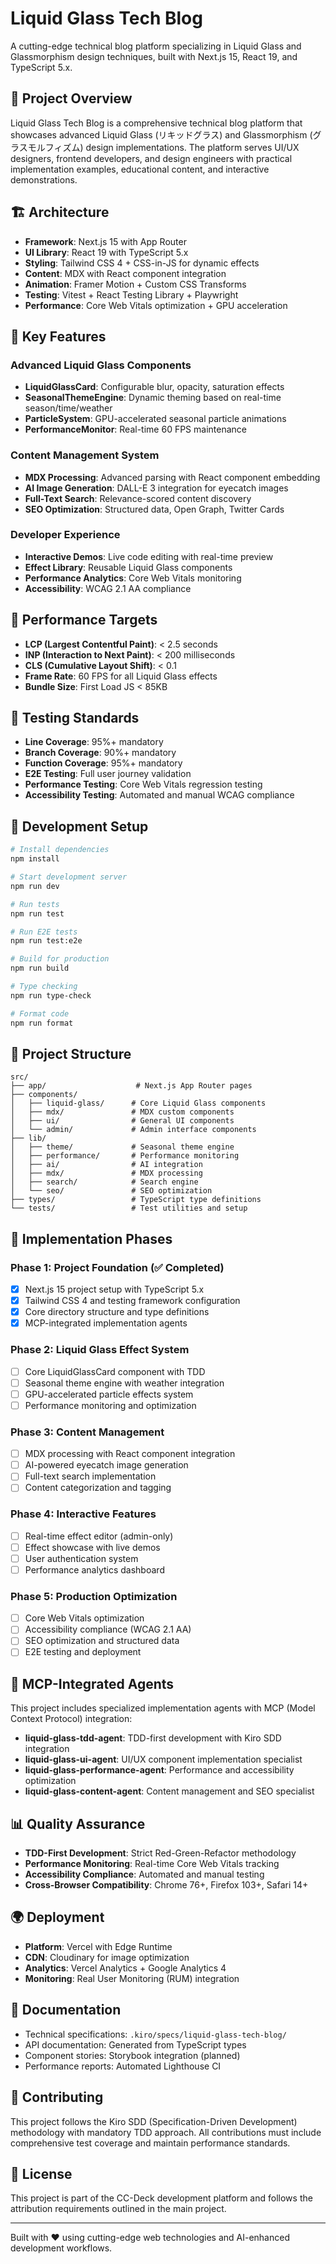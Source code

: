 # Liquid Glass Tech Blog

A cutting-edge technical blog platform specializing in Liquid Glass and Glassmorphism design techniques, built with Next.js 15, React 19, and TypeScript 5.x.

## 🌟 Project Overview

Liquid Glass Tech Blog is a comprehensive technical blog platform that showcases advanced Liquid Glass (リキッドグラス) and Glassmorphism (グラスモルフィズム) design implementations. The platform serves UI/UX designers, frontend developers, and design engineers with practical implementation examples, educational content, and interactive demonstrations.

## 🏗️ Architecture

- **Framework**: Next.js 15 with App Router
- **UI Library**: React 19 with TypeScript 5.x
- **Styling**: Tailwind CSS 4 + CSS-in-JS for dynamic effects
- **Content**: MDX with React component integration
- **Animation**: Framer Motion + Custom CSS Transforms
- **Testing**: Vitest + React Testing Library + Playwright
- **Performance**: Core Web Vitals optimization + GPU acceleration

## 🎨 Key Features

### Advanced Liquid Glass Components
- **LiquidGlassCard**: Configurable blur, opacity, saturation effects
- **SeasonalThemeEngine**: Dynamic theming based on real-time season/time/weather
- **ParticleSystem**: GPU-accelerated seasonal particle animations
- **PerformanceMonitor**: Real-time 60 FPS maintenance

### Content Management System
- **MDX Processing**: Advanced parsing with React component embedding
- **AI Image Generation**: DALL-E 3 integration for eyecatch images
- **Full-Text Search**: Relevance-scored content discovery
- **SEO Optimization**: Structured data, Open Graph, Twitter Cards

### Developer Experience
- **Interactive Demos**: Live code editing with real-time preview
- **Effect Library**: Reusable Liquid Glass components
- **Performance Analytics**: Core Web Vitals monitoring
- **Accessibility**: WCAG 2.1 AA compliance

## 🚀 Performance Targets

- **LCP (Largest Contentful Paint)**: < 2.5 seconds
- **INP (Interaction to Next Paint)**: < 200 milliseconds
- **CLS (Cumulative Layout Shift)**: < 0.1
- **Frame Rate**: 60 FPS for all Liquid Glass effects
- **Bundle Size**: First Load JS < 85KB

## 🧪 Testing Standards

- **Line Coverage**: 95%+ mandatory
- **Branch Coverage**: 90%+ mandatory
- **Function Coverage**: 95%+ mandatory
- **E2E Testing**: Full user journey validation
- **Performance Testing**: Core Web Vitals regression testing
- **Accessibility Testing**: Automated and manual WCAG compliance

## 🔧 Development Setup

```bash
# Install dependencies
npm install

# Start development server
npm run dev

# Run tests
npm run test

# Run E2E tests
npm run test:e2e

# Build for production
npm run build

# Type checking
npm run type-check

# Format code
npm run format
```

## 📁 Project Structure

```
src/
├── app/                    # Next.js App Router pages
├── components/
│   ├── liquid-glass/      # Core Liquid Glass components
│   ├── mdx/               # MDX custom components
│   ├── ui/                # General UI components
│   └── admin/             # Admin interface components
├── lib/
│   ├── theme/             # Seasonal theme engine
│   ├── performance/       # Performance monitoring
│   ├── ai/                # AI integration
│   ├── mdx/               # MDX processing
│   ├── search/            # Search engine
│   └── seo/               # SEO optimization
├── types/                 # TypeScript type definitions
└── tests/                 # Test utilities and setup
```

## 🎯 Implementation Phases

### Phase 1: Project Foundation (✅ Completed)
- [x] Next.js 15 project setup with TypeScript 5.x
- [x] Tailwind CSS 4 and testing framework configuration
- [x] Core directory structure and type definitions
- [x] MCP-integrated implementation agents

### Phase 2: Liquid Glass Effect System
- [ ] Core LiquidGlassCard component with TDD
- [ ] Seasonal theme engine with weather integration
- [ ] GPU-accelerated particle effects system
- [ ] Performance monitoring and optimization

### Phase 3: Content Management
- [ ] MDX processing with React component integration
- [ ] AI-powered eyecatch image generation
- [ ] Full-text search implementation
- [ ] Content categorization and tagging

### Phase 4: Interactive Features
- [ ] Real-time effect editor (admin-only)
- [ ] Effect showcase with live demos
- [ ] User authentication system
- [ ] Performance analytics dashboard

### Phase 5: Production Optimization
- [ ] Core Web Vitals optimization
- [ ] Accessibility compliance (WCAG 2.1 AA)
- [ ] SEO optimization and structured data
- [ ] E2E testing and deployment

## 🤖 MCP-Integrated Agents

This project includes specialized implementation agents with MCP (Model Context Protocol) integration:

- **liquid-glass-tdd-agent**: TDD-first development with Kiro SDD integration
- **liquid-glass-ui-agent**: UI/UX component implementation specialist
- **liquid-glass-performance-agent**: Performance and accessibility optimization
- **liquid-glass-content-agent**: Content management and SEO specialist

## 📊 Quality Assurance

- **TDD-First Development**: Strict Red-Green-Refactor methodology
- **Performance Monitoring**: Real-time Core Web Vitals tracking
- **Accessibility Compliance**: Automated and manual testing
- **Cross-Browser Compatibility**: Chrome 76+, Firefox 103+, Safari 14+

## 🌍 Deployment

- **Platform**: Vercel with Edge Runtime
- **CDN**: Cloudinary for image optimization
- **Analytics**: Vercel Analytics + Google Analytics 4
- **Monitoring**: Real User Monitoring (RUM) integration

## 📝 Documentation

- Technical specifications: `.kiro/specs/liquid-glass-tech-blog/`
- API documentation: Generated from TypeScript types
- Component stories: Storybook integration (planned)
- Performance reports: Automated Lighthouse CI

## 🤝 Contributing

This project follows the Kiro SDD (Specification-Driven Development) methodology with mandatory TDD approach. All contributions must include comprehensive test coverage and maintain performance standards.

## 📄 License

This project is part of the CC-Deck development platform and follows the attribution requirements outlined in the main project.

---

Built with ❤️ using cutting-edge web technologies and AI-enhanced development workflows.